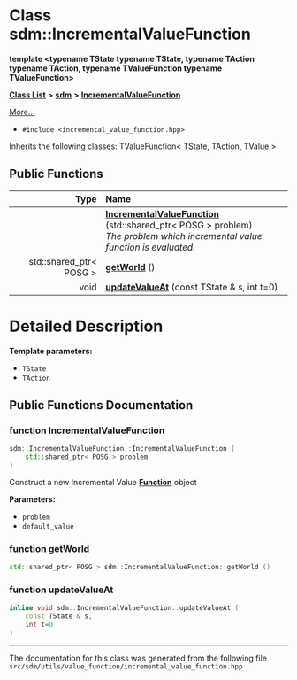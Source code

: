 
# Class sdm::IncrementalValueFunction

<link rel="stylesheet" href="https://cdnjs.cloudflare.com/ajax/libs/KaTeX/0.5.1/katex.min.css">
<link rel="stylesheet" href="https://cdn.jsdelivr.net/github-markdown-css/2.2.1/github-markdown.css"/>


**template &lt;typename TState typename TState, typename TAction typename TAction, typename TValueFunction typename TValueFunction&gt;**


[**Class List**](annotated.md) **>** [**sdm**](namespacesdm.md) **>** [**IncrementalValueFunction**](classsdm_1_1IncrementalValueFunction.md)



[More...](#detailed-description)

* `#include <incremental_value_function.hpp>`



Inherits the following classes: TValueFunction< TState, TAction, TValue >












## Public Functions

| Type | Name |
| ---: | :--- |
|   | [**IncrementalValueFunction**](classsdm_1_1IncrementalValueFunction.md#function-incrementalvaluefunction) (std::shared\_ptr&lt; POSG &gt; problem) <br>_The problem which incremental value function is evaluated._  |
|  std::shared\_ptr&lt; POSG &gt; | [**getWorld**](classsdm_1_1IncrementalValueFunction.md#function-getworld) () <br> |
|  void | [**updateValueAt**](classsdm_1_1IncrementalValueFunction.md#function-updatevalueat) (const TState & s, int t=0) <br> |








# Detailed Description




**Template parameters:**


* `TState` 
* `TAction` 



    
## Public Functions Documentation


### function IncrementalValueFunction 


```cpp
sdm::IncrementalValueFunction::IncrementalValueFunction (
    std::shared_ptr< POSG > problem
) 
```


Construct a new Incremental Value [**Function**](classsdm_1_1Function.md) object



**Parameters:**


* `problem` 
* `default_value` 



        

### function getWorld 


```cpp
std::shared_ptr< POSG > sdm::IncrementalValueFunction::getWorld () 
```



### function updateValueAt 


```cpp
inline void sdm::IncrementalValueFunction::updateValueAt (
    const TState & s,
    int t=0
) 
```



------------------------------
The documentation for this class was generated from the following file `src/sdm/utils/value_function/incremental_value_function.hpp`